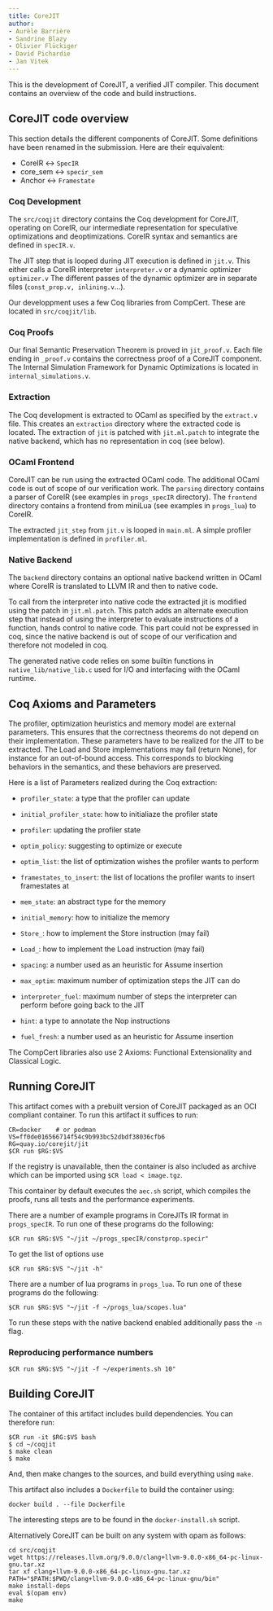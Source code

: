 ```yaml
---
title: CoreJIT
author: 
- Aurèle Barrière
- Sandrine Blazy
- Olivier Flückiger
- David Pichardie
- Jan Vitek
---
```

This is the development of CoreJIT, a verified JIT compiler.
This document contains an overview of the code and build instructions.


## CoreJIT code overview

This section details the different components of CoreJIT.
Some definitions have been renamed in the submission.
Here are their equivalent:

- CoreIR     <->   `SpecIR`
- core_sem   <->   `specir_sem`
- Anchor     <->   `Framestate`

### Coq Development

The `src/coqjit` directory contains the Coq development for CoreJIT, operating on CoreIR, our intermediate representation for speculative optimizations and deoptimizations.
CoreIR syntax and semantics are defined in `specIR.v`.

The JIT step that is looped during JIT execution is defined in `jit.v`.
This either calls a CoreIR interpreter `interpreter.v` or a dynamic optimizer `optimizer.v`
The different passes of the dynamic optimizer are in separate files (`const_prop.v, inlining.v`...).

Our developpment uses a few Coq libraries from CompCert. These are located in `src/coqjit/lib`.

### Coq Proofs

Our final Semantic Preservation Theorem is proved in `jit_proof.v`.
Each file ending in `_proof.v` contains the correctness proof of a CoreJIT component.
The Internal Simulation Framework for Dynamic Optimizations is located in `internal_simulations.v`.

### Extraction

The Coq development is extracted to OCaml as specified by the `extract.v` file.
This creates an `extraction` directory where the extracted code is located.
The extraction of `jit` is patched with `jit.ml.patch` to integrate the native backend, which has no representation in coq (see below).

### OCaml Frontend

CoreJIT can be run using the extracted OCaml code. The additional OCaml code is out of scope of our verification work.
The `parsing` directory contains a parser of CoreIR (see examples in `progs_specIR` directory).
The `frontend` directory contains a frontend from miniLua (see examples in `progs_lua`) to CoreIR.

The extracted `jit_step` from `jit.v` is looped in `main.ml`. 
A simple profiler implementation is defined in `profiler.ml`.

### Native Backend

The `backend` directory contains an optional native backend written in OCaml where CoreIR is translated to LLVM IR and then to native code.

To call from the interpreter into native code the extracted jit is modified using the patch in `jit.ml.patch`. This patch adds an alternate execution step that instead of using the interpreter to evaluate instructions of a function, hands control to native code. This part could not be expressed in coq, since the native backend is out of scope of our verification and therefore not modeled in coq.

The generated native code relies on some builtin functions in `native_lib/native_lib.c` used for I/O and interfacing with the OCaml runtime.

## Coq Axioms and Parameters

The profiler, optimization heuristics and memory model are external parameters.
This ensures that the correctness theorems do not depend on their implementation.
These parameters have to be realized for the JIT to be extracted.
The Load and Store implementations may fail (return None), for instance for an out-of-bound access.
This corresponds to blocking behaviors in the semantics, and these behaviors are preserved.

Here is a list of Parameters realized during the Coq extraction:

- `profiler_state`:          a type that the profiler can update
- `initial_profiler_state`:  how to initialiaze the profiler state
- `profiler`:                updating the profiler state
- `optim_policy`:            suggesting to optimize or execute
- `optim_list`:              the list of optimization wishes the profiler wants to perform
- `framestates_to_insert`:   the list of locations the profiler wants to insert framestates at

- `mem_state`:               an abstract type for the memory
- `initial_memory`:          how to initialize the memory
- `Store_`:                  how to implement the Store instruction (may fail)
- `Load_`:                   how to implement the Load instruction (may fail)

- `spacing`:                 a number used as an heuristic for Assume insertion
- `max_optim`:               maximum number of optimization steps the JIT can do
- `interpreter_fuel`:        maximum number of steps the interpreter can perform before going back to the JIT
- `hint`:                    a type to annotate the Nop instructions
- `fuel_fresh`:              a number used as an heuristic for Assume insertion

The CompCert libraries also use 2 Axioms: Functional Extensionality and Classical Logic.

## Running CoreJIT

This artifact comes with a prebuilt version of CoreJIT packaged as an OCI compliant container.
To run this artifact it suffices to run:

```
CR=docker    # or podman
VS=ff0de016566714f54c9b993bc52dbdf38036cfb6
RG=quay.io/corejit/jit
$CR run $RG:$VS
```

If the registry is unavailable, then the container is also included as archive which can be imported using `$CR load < image.tgz`.

This container by default executes the `aec.sh` script, which compiles the proofs, runs all tests and the performance experiments.

There are a number of example programs in CoreJITs IR format in `progs_specIR`. To run one of these programs do the following:

```
$CR run $RG:$VS "~/jit ~/progs_specIR/constprop.specir"
```

To get the list of options use

```
$CR run $RG:$VS "~/jit -h"
```

There are a number of lua programs in `progs_lua`. To run one of these programs do the following:

```
$CR run $RG:$VS "~/jit -f ~/progs_lua/scopes.lua"
```

To run these steps with the native backend enabled additionally pass the `-n` flag.


### Reproducing performance numbers

```
$CR run $RG:$VS "~/jit -f ~/experiments.sh 10"
```

## Building CoreJIT

The container of this artifact includes build dependencies. You can therefore run:

```
$CR run -it $RG:$VS bash
$ cd ~/coqjit
$ make clean
$ make
```

And, then make changes to the sources, and build everything using `make`.

This artifact also includes a `Dockerfile` to build the container using:

```
docker build . --file Dockerfile
```

The interesting steps are to be found in the `docker-install.sh` script.

Alternatively CoreJIT can be built on any system with opam as follows:

```
cd src/coqjit
wget https://releases.llvm.org/9.0.0/clang+llvm-9.0.0-x86_64-pc-linux-gnu.tar.xz
tar xf clang+llvm-9.0.0-x86_64-pc-linux-gnu.tar.xz
PATH="$PATH:$PWD/clang+llvm-9.0.0-x86_64-pc-linux-gnu/bin"
make install-deps
eval $(opam env)
make
```
